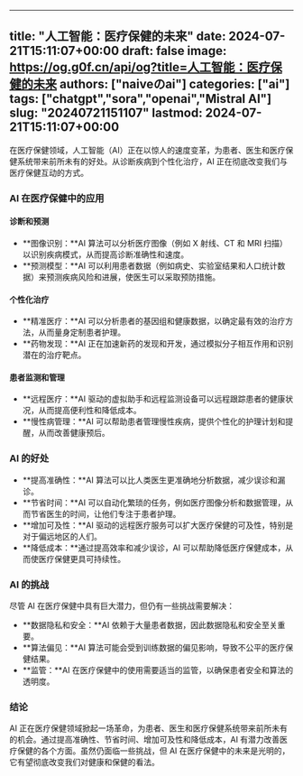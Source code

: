 
---
title: "人工智能：医疗保健的未来"
date: 2024-07-21T15:11:07+00:00
draft: false
image: https://og.g0f.cn/api/og?title=人工智能：医疗保健的未来
authors: ["naiveのai"]
categories: ["ai"]
tags: ["chatgpt","sora","openai","Mistral AI"]
slug: "20240721151107"
lastmod: 2024-07-21T15:11:07+00:00
---
在医疗保健领域，人工智能（AI）正在以惊人的速度变革，为患者、医生和医疗保健系统带来前所未有的好处。从诊断疾病到个性化治疗，AI 正在彻底改变我们与医疗保健互动的方式。

### AI 在医疗保健中的应用

#### 诊断和预测

* **图像识别：**AI 算法可以分析医疗图像（例如 X 射线、CT 和 MRI 扫描）以识别疾病模式，从而提高诊断准确性和速度。
* **预测模型：**AI 可以利用患者数据（例如病史、实验室结果和人口统计数据）来预测疾病风险和进展，使医生可以采取预防措施。

#### 个性化治疗

* **精准医疗：**AI 可以分析患者的基因组和健康数据，以确定最有效的治疗方法，从而量身定制患者护理。
* **药物发现：**AI 正在加速新药的发现和开发，通过模拟分子相互作用和识别潜在的治疗靶点。

#### 患者监测和管理

* **远程医疗：**AI 驱动的虚拟助手和远程监测设备可以远程跟踪患者的健康状况，从而提高便利性和降低成本。
* **慢性病管理：**AI 可以帮助患者管理慢性疾病，提供个性化的护理计划和提醒，从而改善健康预后。

### AI 的好处

* **提高准确性：**AI 算法可以比人类医生更准确地分析数据，减少误诊和漏诊。
* **节省时间：**AI 可以自动化繁琐的任务，例如医疗图像分析和数据管理，从而节省医生的时间，让他们专注于患者护理。
* **增加可及性：**AI 驱动的远程医疗服务可以扩大医疗保健的可及性，特别是对于偏远地区的人们。
* **降低成本：**通过提高效率和减少误诊，AI 可以帮助降低医疗保健成本，从而使医疗保健更具可持续性。

### AI 的挑战

尽管 AI 在医疗保健中具有巨大潜力，但仍有一些挑战需要解决：

* **数据隐私和安全：**AI 依赖于大量患者数据，因此数据隐私和安全至关重要。
* **算法偏见：**AI 算法可能会受到训练数据的偏见影响，导致不公平的医疗保健结果。
* **监管：**AI 在医疗保健中的使用需要适当的监管，以确保患者安全和算法的透明度。

### 结论

AI 正在医疗保健领域掀起一场革命，为患者、医生和医疗保健系统带来前所未有的机会。通过提高准确性、节省时间、增加可及性和降低成本，AI 有潜力改善医疗保健的各个方面。虽然仍面临一些挑战，但 AI 在医疗保健中的未来是光明的，它有望彻底改变我们对健康和保健的看法。